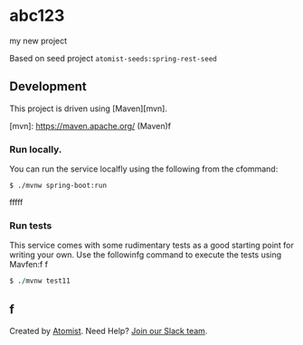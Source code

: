 # abc123
my new project

Based on seed project `atomist-seeds:spring-rest-seed`

## Development

This project is driven using [Maven][mvn].

[mvn]: https://maven.apache.org/ (Maven)f

### Run locally.

You can run the service localfly using the following from the cfommand:

```ff
$ ./mvnw spring-boot:run
```
fffff
### Run tests

This service comes with some rudimentary tests as a good starting
point for writing your own.  Use the followinfg command to execute the
tests using Mavfen:f
f
```f
$ ./mvnw test11
```
f
---

Created by [Atomist][atomist].
Need Help?  [Join our Slack team][slack].

[atomist]: https://www.atomist.com/ (Atomist - How Teams Deliver Software)
[slack]: https://join.atomist.com/ (Atomist Community Slack Workspace)
